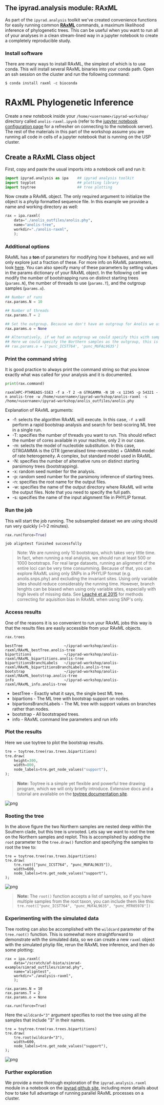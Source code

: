 
## The ipyrad.analysis module: RAxML

As part of the `ipyrad.analysis` toolkit we've created convenience functions for easily running common [**RAxML**](https://sco.h-its.org/exelixis/web/software/raxml/index.html) commands, a maximum likelihood inference of phylogenetic trees. This can be useful when you want to run all of your analyses in a clean stream-lined way in a jupyter notebook to create a completely reproducible study. 

### Install software
There are many ways to install RAxML, the simplest of which is to use conda. This will install several RAxML binaries into your conda path. Open an ssh session on the cluster and run the following command:

```
$ conda install raxml -c bioconda
```
# **RAxML** Phylogenetic Inference

Create a new notebook inside your `/home/<username>/ipyrad-workshop/` directory called `anolis-raxml.ipynb` (refer to the [jupyter notebook configuration page](Jupyter_Notebook_Setup.md) for a refresher on connecting to the notebook server). The rest of the materials in this part of the workshop assume you are running all code in cells of a jupyter notebook that is running on the USP cluster.

## Create a RAxML Class object
First, copy and paste the usual imports into a notebook cell and run it:
```python
import ipyrad.analysis as ipa    ## ipyrad analysis toolkit
import toyplot                   ## plotting library
import toytree                   ## tree plotting
```

Now create a RAxML object. The only required argument to initialize the object is a phylip formatted sequence file. In this example we provide a name and working directory as well:

```python
rax = ipa.raxml(
    data="./anolis_outfiles/anolis.phy",
    name="anolis-tree", 
    workdir="./anolis-raxml",
    );
```

### Additional options
RAxML has a **ton** of parameters for modifying how it behaves, and we will only explore just a fraction of these. For more info on RAxML parameters, look [here](https://sco.h-its.org/exelixis/resource/download/NewManual.pdf). You can also specify many of these parameters by setting values in the params dictionary of your RAxML object. In the following cell we modify the number of bootstrapping runs on distinct starting trees (`params.N`), the number of threads to use (`params.T`), and the outgroup samples (`params.o`). 

```python
## Number of runs
rax.params.N = 10

## Number of threads
rax.params.T = 2

## Set the outgroup. Because we don't have an outgroup for Anolis we use None.
rax.params.o = None 

## Alternatively, if we had an outgroup we could specify this with sample names
## Here we could specify the Northern samples as the outgroup, this is just for illustration
## rax.params.o = ['punc_ICST764', 'punc_MUFAL9635']
```

### Print the command string 
It is good practice to always print the command string so that you know exactly what was called for your analysis and it is documented. 

```python
print(rax.command)
```
    raxmlHPC-PTHREADS-SSE3 -f a -T 2 -m GTRGAMMA -N 10 -x 12345 -p 54321 -n anolis-tree -w /home/<username>/ipyrad-workshop/anolis-raxml -s /home/<username>/ipyrad-workshop/anolis_outfiles/anolis.phy
    
Explanation of RAxML arguments:
* -f: selects the algorithm RAxML will execute. In this case, `-f a` will perform a rapid bootstrap analysis and search for best-scoring ML tree in a single run.
* -T: specifies the number of threads you want to run. This should reflect the number of cores available in your machine, only 2 in our case.
* -m: selects the model of nucleotide substitution. In this case, GTRGAMMA is the GTR (generalised time-reversible) + GAMMA model of rate heterogeneity. A complex, but standard model used in RAxML.
* -N: specifies the number of alternative runs on distinct starting parsimony trees (bootstrapping).
* -x: random seed number for the analysis.
* -p: random seed number for the parsimony inference of starting trees.
* -n: specifies the root name for the output files.
* -w: specifies the name of the output directory where RAxML will write the output files. Note that you need to specify the full path.
* -s: specifies the name of the input alignment file in PHYLIP format.

### Run the job
This will start the job running. The subsampled dataset we are using should run very quickly (~1-2 minutes).

```python
rax.run(force=True)
```
    job aligntest finished successfully

> Note: We are running only 10 bootstraps, which takes very little time. In fact, when running a real analysis, we should run at least 500 or 1000 bootstraps. For real large datasets, running an alignment of the entire loci can be very time consumming. Because of that, you can explore RAxML using only SNPs in a PHYLIP format (e.g. anolis.snps.phy) and excluding the invariant sites. Using only variable sites should reduce considerably the running time. However, branch lenghts can be biased when using only variable sites, especially with high levels of missing data. See [Leaché et al 2015](https://www.ncbi.nlm.nih.gov/pubmed/26227865) for methods correcting for aquisition bias in RAxML when using SNP's only.

### Access results
One of the reasons it is so convenient to run your RAxML jobs this way is that the results files are easily accessible from your RAxML objects. 

```python
rax.trees
```
    bestTree                   ~/ipyrad-workshop/anolis-raxml/RAxML_bestTree.anolis-tree
    bipartitions               ~/ipyrad-workshop/anolis-raxml/RAxML_bipartitions.anolis-tree
    bipartitionsBranchLabels   ~/ipyrad-workshop/anolis-raxml/RAxML_bipartitionsBranchLabels.anolis-tree
    bootstrap                  ~/ipyrad-workshop/anolis-raxml/RAxML_bootstrap.anolis-tree
    info                       ~/ipyrad-workshop/anolis-raxml/RAxML_info.anolis-tree
* bestTree - Exactly what it says, the single best ML tree.
* bipartions - The ML tree with bootstrap support on nodes.
* bipartionsBranchLabels - The ML tree with support values on branches rather than nodes.
* bootstrap - All bootstraped trees.
* info - RAxML command line parameters and run info

### Plot the results
Here we use toytree to plot the bootstrap results. 

```python
tre = toytree.tree(rax.trees.bipartitions)
tre.draw(
    height=300,
    width=800,
    node_labels=tre.get_node_values("support"),
);
```
> **Note:** Toytree is a simple yet flexible and powerful tree drawing program, which we will only briefly introduce. Extensive docs and a tutorial are available on the [toytree documentation site](https://toytree.readthedocs.io/en/latest/).

![png](RAxML_API_files/RAxML_API_00_unrooted.png)

### Rooting the tree
In the above figure the two Northern samples are nested deep within the Southern clade, but this tree is unrooted. Lets say we want to root the tree on the Northern samples and replot. This is accomplished by adding the `root` parameter to the `tree.draw()` function and specifying the samples to root the tree to:
```
tre = toytree.tree(rax.trees.bipartitions)
tre.draw(
    tre.root(["punc_ICST764", "punc_MUFAL9635"]),
    width=600,
    node_labels=tre.get_node_values("support"),
);
```
![png](RAxML_API_files/RAxML_API_01_rooted.png)

> **Note:** The `root()` function accepts a list of samples, so if you have multiple samples from the root taxon, you can include them like this: `tre.root(["punc_ICST764", "punc_MUFAL9635", "punc_MTR05978"])`

### Experimenting with the simulated data
Tree rooting can also be accomplished with the `wildcard` parameter of the `tree.root()` function. This is somewhat more straightforward to demonstrate with the simulated data, so we can create a new `raxml` object with the simulated phylip file, rerun the RAxML tree inference, and then do some plotting:
```
rax = ipa.raxml(
    data="/scratch/af-biota/simrad-example/simrad_outfiles/simrad.phy",
    name="aligntest", 
    workdir="./analysis-raxml",
    );

rax.params.N = 10
rax.params.T = 2
rax.params.o = None 

rax.run(force=True)
```
Here the `wildcard="3"` argument specifies to root the tree using all the samples that include "3" in their names.
```
tre = toytree.tree(rax.trees.bipartitions)
tre.draw(
    tre.root(wildcard="3"),
    width=600,
    node_labels=tre.get_node_values("support"),
);
```
![png](RAxML_API_files/RAxML_API_02_sim_rooted.png)

### Further exploration

We provide a more thorough exploration of the `ipyrad.analysis.raxml` module in a notebook on the [ipyrad github site](https://github.com/dereneaton/ipyrad/blob/master/tests/cookbook-raxml-pedicularis.ipynb), including more details about how to take full advantage of running parallel RAxML processes on a cluster.
